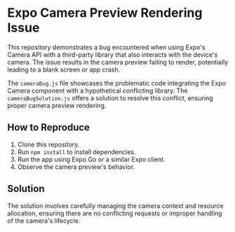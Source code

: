 # Expo Camera Preview Rendering Issue

This repository demonstrates a bug encountered when using Expo's Camera API with a third-party library that also interacts with the device's camera.  The issue results in the camera preview failing to render, potentially leading to a blank screen or app crash.

The `cameraBug.js` file showcases the problematic code integrating the Expo Camera component with a hypothetical conflicting library.  The `cameraBugSolution.js` offers a solution to resolve this conflict, ensuring proper camera preview rendering. 

## How to Reproduce

1. Clone this repository.
2. Run `npm install` to install dependencies.
3. Run the app using Expo Go or a similar Expo client.
4. Observe the camera preview's behavior.

## Solution

The solution involves carefully managing the camera context and resource allocation, ensuring there are no conflicting requests or improper handling of the camera's lifecycle.